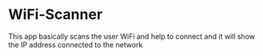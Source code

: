 # WiFi-Scanner
This app basically scans the user WiFi and help to connect and it will show the IP address connected to the network
